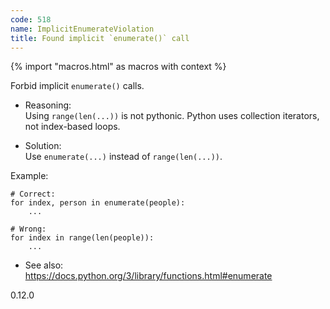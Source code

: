 ```yaml
---
code: 518
name: ImplicitEnumerateViolation
title: Found implicit `enumerate()` call
---
```


{% import "macros.html" as macros with context %}

Forbid implicit `enumerate()` calls.

  - Reasoning:  
    Using `range(len(...))` is not pythonic. Python uses collection
    iterators, not index-based loops.

  - Solution:  
    Use `enumerate(...)` instead of `range(len(...))`.

Example:

    # Correct:
    for index, person in enumerate(people):
        ...
    
    # Wrong:
    for index in range(len(people)):
        ...

  - See also:  
    <https://docs.python.org/3/library/functions.html#enumerate>

<div class="versionadded">

0.12.0

</div>